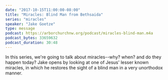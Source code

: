 ```yaml
---
date: "2017-10-15T11:00:00-08:00"
title: "Miracles: Blind Man from Bethsaida"
series: "miracles"
speaker: "Jake Goetze"
type: message
podcast: https://arborchurchnw.org/podcast/miracles-blind-man.m4a
podcast_bytes: 33659632
podcast_duration: 30:48
---
```


In this series, we're going to talk about miracles--why? when? and do they happen today? Jake opens by looking at one of Jesus' lesser known miracles, in which he restores the sight of a blind man in a very unorthodox manner.
